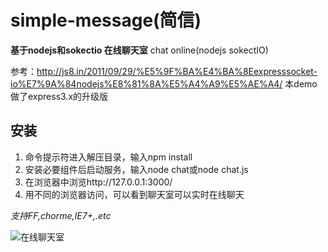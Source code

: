 simple-message(简信)
=============

**基于nodejs和sokectio 在线聊天室**
chat online(nodejs sokectIO)

参考：http://js8.in/2011/09/29/%E5%9F%BA%E4%BA%8Eexpresssocket-io%E7%9A%84nodejs%E8%81%8A%E5%A4%A9%E5%AE%A4/
本demo做了express3.x的升级版

安装
--------
1. 命令提示符进入解压目录，输入npm install
2. 安装必要组件后启动服务，输入node chat或node chat.js
3. 在浏览器中浏览http://127.0.0.1:3000/
4. 用不同的浏览器访问，可以看到聊天室可以实时在线聊天

*支持FF,chorme,IE7+,.etc*

![在线聊天室](http://getf2e.com/myproject/media/12.jpg)
